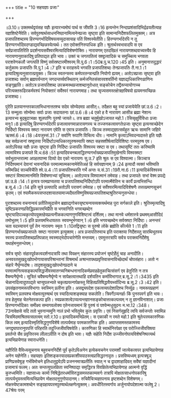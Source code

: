 +++
title = "10 सहयज्ञाः प्रजाः"

+++
  
  
॥3.10॥ उक्तमर्थद्वयंसह यज्ञैः इत्यारभ्यमोघं पार्थ स जीवति 3।16
इत्यन्तेन निन्दाप्रशंसादिभिर्द्रढयतीत्याह
यज्ञशिष्टेनैवेति। सर्वपुरुषार्थसाधननिष्ठानामित्यनेनप्रजाः सृष्ट्वा इति
सामान्यनिर्देशफलितमुक्तम्। अत्र प्रजापतिशब्दस्य
हिरण्यगर्भादिविषयत्वव्युदासायाह पतिं विश्वस्येतीति। हिरण्यगर्भादेरपि न
तु हिरण्यगर्भादिवदण्डाद्यवच्छिन्नस्येत्यर्थः। तत एवोक्तंनिरुपाधिक इति।
श्रुतार्थस्वभावादपि स एव सर्वप्रजापतिरिति
प्रदर्शनायसर्वेश्वरमित्यादिविशेषणोक्तिः। नारायणम् एतदखिलं
नारायणशब्दवाच्यस्यैव हि नारायणानुवाकादिषु प्रतिपाद्यत इति भावः। उक्तं च
जगत्पतित्वं स्रष्ट्टत्वादिकं च समुच्चित्य भगवता पराशरेणकलौ जगत्पतिं
विष्णुं सर्वस्रष्टारमीश्वरम् वि.पु.6।1।50ब्र.पु.च.120।45
इति। अनुमानात्तदुद्धारं कर्तुकामः प्रजापतिः वि.पु.1।4।7 इति च वराहरूपे
भगवति प्रजापतिशब्दः तेनप्रजापतिः तै.ना.1।1
इत्यादिश्रुत्यनुसारात्प्रयुक्तः। किञ्च स्वतन्त्रस्य कर्मपरतन्त्रान्प्रति
नियोगो ह्ययम्। अतोऽत्रप्रजाः सृष्ट्वा इति प्रजाशब्दः सर्वान्
ब्रह्मपर्यन्तान् जगदन्तर्व्यवस्थितान् कर्मजनितसंसारवशवर्तिनो
यज्ञाद्यधिकारिणःप्राणिनः सङ्गृह्णाति। अतोऽत्र प्रजापतिशब्द
उपक्रमस्थप्रजाशब्दानुरोधात् सङ्कोचेन तद्वैरूप्यायोगाच्च
परित्यक्तरूढिरकर्मवश्यं नियोक्तारं सर्वेश्वरं नारायणमाह। तथा
सृज्यसमस्तक्षेत्रज्ञविषयो ह्ययमनवच्छिन्नः प्रजाशब्दः।  
  
पुरेति प्रलयानन्तरकालाभिधानात्ततश्च सदेव सोम्येदमग्र आसीत् ৷৷. तदैक्षत
बहु स्यां प्रजायेयेति छां.उ.6।2।13 सन्मूलाः सोम्येमाः सर्वाः प्रजाः
सदायतनाः छां.उ.6।8।4 एको ह वै नारायण आसीन्न ब्रह्मा नेशानः इत्यारभ्य
बुद्बुदात्र्यक्षः शूलपाणिः पुरुषो जायते ৷৷. तत्र ब्रह्मा चतुर्मुखोऽजायत
महो.1।1सिसृक्षुर्विविधाः प्रजाः मनुः1।8 इत्यादिषु हिरण्यगर्भादेरपि
प्रजात्वावगमान्नारायणस्य च तज्जनकत्वावगतेःप्रजाः सृष्ट्वा इत्यनवच्छेदेन
निर्दिष्टो विश्वस्य स्रष्टा नारायण एवेति स एवात्र प्रजापतिः। किञ्च
तस्माद्यज्ञात्सर्वहुत ऋचः सामानि जज्ञिरे ऋक्सं.6।4।18।4यजुस्सं.31।7
सर्वाणि रूपाणि विचित्य धीरः। नामानि कृत्वाऽभिवदन्यदास्ते इति यज्ञैः सह
सर्वप्रजानां स्रष्ट्टतया निर्दिष्टोऽप्यधिकारपुरुषस्यापि स्रष्टा
सहस्रशीर्षत्वादिविशिष्टः परमपुरुष एव। अतोऽपिसह यज्ञैः प्रजाः सृष्ट्वा
इति निर्दिष्टः प्रजापतिः विश्वस्य स्रष्टा स एव। तथासृष्टिं ततः करिष्यामि
त्वामाविश्य प्रजापते वि.ध.68।51
इत्यादिवचनबलाद्धिरण्यगर्भाख्यप्रजापतिमुखेनापि विश्वस्रष्टा
सर्वभूतान्तरात्मा अपहतपाप्मा दिव्यो देव एको नारायणः सु.उ.7 इति श्रुतः स
एव विश्वात्मा। किञ्चात्र निर्दिश्यमानं देवानां भावनादिकं
परमात्मात्मकानामेवेतिअहं हि सर्वयज्ञानाम् 9।24 इत्यादौ व्यक्तं भविष्यति
यस्मिन्निदं सञ्चविचैति श्वे.उ.4।11 प्रजापतिश्चरति गर्भे अन्तः
य.सं.31।19तै.ना.6।11 इत्यादिकंविश्वस्य स्रष्टारं विश्वात्मानमिति
विशेषणाभ्यां सूचितम्। अतोऽप्यत्र विश्वात्मानं तमेवाह। तथा प्रजापतेः सभां
वेश्म प्रपद्ये छां.उ.8।14।1 इत्यत्र परमप्राप्यतया च
प्रजापतिशब्दनिर्दिष्टोऽपि परमात्मैवेतिन च कार्ये प्रत्यभिसन्धिः
ब्र.सू.4।3।14 इति सूत्रे प्रत्यपादि अतोऽपि परायणं तमेवाह। एवं
सर्वेश्वरमित्यादिविशेषणैः तत्तत्प्रमाणसूचनं कृतम्। एवं
श्यामैकरूपसप्तदशायातयामाज्यदैवतविष्णुविषयप्रजापतिशब्दश्रुतिरप्यनुसन्धेया।  
  
पुराशब्दस्य वचनान्वयं प्रतीतिव्युदासेन
ब्रह्माद्यगोचरसृष्ट्यन्वयव्यक्त्यर्थमाह पुरा सर्गकाले इति।
श्रुतिस्मृत्यादिषु सृष्टिप्रकरणप्रसिद्धिप्रकारमभिप्रैति स भगवानिति
भगवच्छब्देन सृष्ट्यादिपञ्चकृत्योपयुक्तहेयप्रत्यनीककल्याणगुणविशिष्टत्वं
दर्शितम्। तथा मानवे धर्मशास्त्रे प्रथमम्आसीदिदं तमोभूतम् 1।5 इति
प्रलयमभिधायततः स्वयम्भूर्भगवान् 1।6 इति भगवच्छब्देन सर्वस्रष्टा
निर्दिष्टः। अनन्तरं चता यदस्यायनं पूर्वं तेन नारायणः स्मृतः
1।10तद्विसृष्टः स पुरुषो लोके ब्रह्मेति कीर्त्यते 1।11 इति
हिरण्यगर्भाख्यप्रजापतेः स्रष्टा नारायण इत्युक्तम्। अत्र प्रजापतिरुवाच इति
पराक्तया निर्देशस्तु सारथिभूतस्य स्वस्य प्रजापतिशब्दप्रतिपन्नात्
स्वस्माद्भेदोपचारेणेति मन्तव्यम्। एवमुत्तरत्रापि सर्वत्र
पराक्त्वनिर्देशेषु यथार्हमनुसन्धेयम्।  
  
सर्वत्र सृष्टेः संहारपूर्वकत्वदर्शनादत्रापि तथा विवक्षन् संहारस्य
प्रयोजनं सृष्टेर्हेतुं चाह अनादीति। अनवरतसुखदुःखोपभोगायासपरिश्रान्तानां
विश्रमार्थं अश्रान्तापथप्रवृत्तिवासनाविच्छेदार्थं चोपसंहारः। अतो न
संहारे नैर्घृण्यदोषः। तादृशसुखदुःखोपभोगप्रदाने च
परमात्मनित्यसङ्कल्पसिद्धजीवस्वातन्त्र्यनिबन्धनानादिकर्मप्रवाहहेतुकाचित्संसर्ग
एव हेतुरिति न तत्र वैषम्यनैर्घृण्ये। सूत्रितं चवैषम्यनैर्घृण्ये न
सापेक्षत्वात्तथाहि दर्शयतिन कर्माविभागात् ब्र.सू.2।1।3435 इति
चेन्नानादित्वादुपपद्यते चाप्युपलभ्यते चकृतप्रयत्नापेक्षस्तु
विहितप्रतिषिद्धावैयर्थ्यादिभ्यः ब्र.सू.2।3।42 इति। उपसंहृतनामरूपविभागाः
स्वस्मिन् प्रलीना इति। असद्व्यपदेश एकत्वव्यपदेशादिश्च निर्व्यूढः।
नामरूपप्रहाणं स्वस्मिन् प्रलयश्च मोक्षवत्पुरुषार्थ एव स्यादित्याशङ्क्याह
सकलेति। त्रिवर्गेऽप्यनर्हाः किं पुनरपवर्ग इति भावः। तत्र हेतुमाह
चेतनेतरकल्पा इति। स्वप्रकाशत्वेऽप्यत्यन्तज्ञानसङ्कोचात्तत्कल्पत्वम् न तु
ज्ञानविनाशात्। प्रजाः हिरण्यगर्भादिकाः समीक्ष्य सम्यगवलोक्य एतेनजायमानं
हि पुरुषं यं पश्येन्मधुसूदनः म.भा.12।348।73नावेक्षसे यदि ततो
भुवनान्यमूनि नालं प्रभो भवितुमेव कुतः प्रवृत्तिः। एवं निसर्गसुहृदि त्वयि
सर्वजन्तोः स्वामिन्न चित्रमिदमाश्रितवत्सलत्वम्
स्तो.र.10॥ इत्यादिकमभिप्रेतम्। स एकाकी न रमते महो.1 इति
श्रुतेःपरमकारुणिकः किल त्वम् इत्यादिस्मृतिसिद्धगुणविशेषे तात्पर्यमाह
परमकारुणिक इति। अवाप्तसमस्तकामस्य जगद्व्यापारानुपपत्तिं परिहरति
तदुज्जिजीवयिषयेति। कारुणिका हि स्वार्थनिरपेक्षा एव परोज्जिजीवयिषया
प्रवर्तन्ते सैव प्रवृत्तिरस्य लीलाऽपीति न दोष इति भावः। यज्ञैः सहेति
निर्देश उज्जीवनोपायविशेषनिष्पत्त्यर्थ इत्यभिप्रायेणाह स्वाराधनेति।  
  
यज्ञैरिति वैविध्यसूचनाय बहुवचननिर्देशे पूर्वं कृतेऽपिअनेन इत्येकवचनेन
परामर्शो जात्येकत्वपर इत्यभिप्रायेणाह अनेन यज्ञेनेति। सहयज्ञाः
इतिशङ्करयादवप्रकाशीयपाठस्त्वप्रासिद्धरनादृतः। प्रसविष्यध्वम् इत्यत्रषूञ्
प्राणिप्रसवेषूङ् गर्भविमोचने इतिधातुद्व्येऽपि प्रजननमात्रप्रतीतिः स्यात्
न च द्वादशाहादिवत् सर्वेषां यज्ञादीनां प्रजामात्रं फलम्। अतः
सन्तत्युपलक्षिता स्वनिष्पाद्या समृद्धिरत्र विवक्षितेत्यभिप्रायेणाह
आत्मनो वृद्धिं कुरुध्वमिति। यज्ञसाध्यः कामो
निषिद्धेतरधर्माविरुद्धसमस्तकाम्यवर्गः तत्रापि मोक्षतत्साधनोपकारिषु
तात्पर्यभूयस्त्वमित्यभिप्रायेण मोक्षतदनुगुणोपादानम्।
रुचिवैचित्र्यज्ञापनाय इष्टशब्देन विशेषणम्। मोक्षस्येष्टकामशब्देन
सङ्ग्रहायपरमपुरुषार्थलक्षणेत्युक्तम्। अवधीरितस्वर्गाय अर्जुनायोपदेशात्मा
फलेषु 2।47श्रेयः परम्  
  
